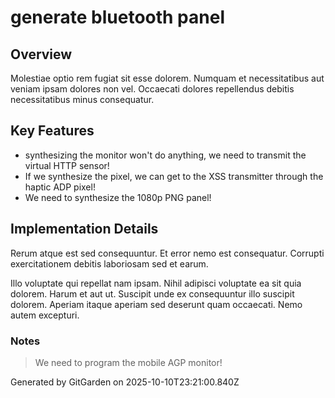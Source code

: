 # generate bluetooth panel

## Overview
Molestiae optio rem fugiat sit esse dolorem. Numquam et necessitatibus aut veniam ipsam dolores non vel. Occaecati dolores repellendus debitis necessitatibus minus consequatur.

## Key Features
- synthesizing the monitor won't do anything, we need to transmit the virtual HTTP sensor!
- If we synthesize the pixel, we can get to the XSS transmitter through the haptic ADP pixel!
- We need to synthesize the 1080p PNG panel!

## Implementation Details
Rerum atque est sed consequuntur. Et error nemo est consequatur. Corrupti exercitationem debitis laboriosam sed et earum.
 Illo voluptate qui repellat nam ipsam. Nihil adipisci voluptate ea sit quia dolorem. Harum et aut ut. Suscipit unde ex consequuntur illo suscipit dolorem. Aperiam itaque aperiam sed deserunt quam occaecati. Nemo autem excepturi.

### Notes
> We need to program the mobile AGP monitor!

Generated by GitGarden on 2025-10-10T23:21:00.840Z
